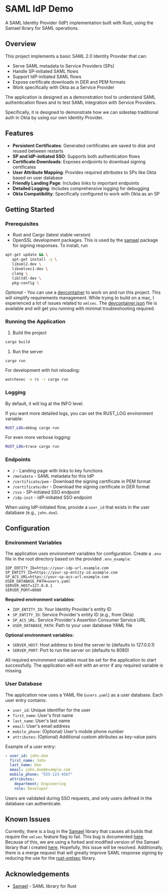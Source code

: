 # SAML IdP Demo

A SAML Identity Provider (IdP) implementation built with Rust, using the Samael
lbrary for SAML operations.

## Overview

This project implements a basic SAML 2.0 Identity Provider that can:

- Serve SAML metadata to Service Providers (SPs)
- Handle SP-initiated SAML flows
- Support IdP-initiated SAML flows
- Expose certificate downloads in DER and PEM formats
- Work specifically with Okta as a Service Provider

The application is designed as a demonstration tool to understand SAML
authentication flows and to test SAML integration with Service Providers.

Specifically, it is designed to demonstrate how we can sidestep traditional auth
in Okta by using our own Identity Provider.

## Features

- **Persistent Certificates**: Generated certificates are saved to disk and
  reused between restarts
- **SP and IdP-initiated SSO**: Supports both authentication flows
- **Certificate Downloads**: Exposes endpoints to download signing certificates
- **User Attribute Mapping**: Provides required attributes to SPs like Okta based on user database
- **Friendly Landing Page**: Includes links to important endpoints
- **Detailed Logging**: Includes comprehensive logging for debugging
- **Okta Compatibility**: Specifically configured to work with Okta as an SP

## Getting Started

### Prerequisites

- Rust and Cargo (latest stable version)
- OpenSSL development packages. This is used by the [samael](https://github.com/njaremko/samael) package for signing responses. To install, run

```bash
apt-get update && \
   apt-get install -y \
   libxml2-dev \
   libxmlsec1-dev \
   clang \
   libltdl-dev \
   pkg-config \
```

_Optional_ - You can use a [devcontainer](https://code.visualstudio.com/docs/devcontainers/containers) to work on and run this project. This will simplify requirements management. While trying to build on a mac, I experienced a lot of issues related to `xmlsec`. The [devcontainer.json](.devcontainer/devcontainer.json) file is available and will get you running with minimal troubleshooting required.

### Running the Application

1. Build the project

```bash
cargo build
```

1. Run the server

```bash
cargo run
```

For development with hot reloading:

```bash
watchexec -e rs -r cargo run
```

### Logging

By default, it will log at the INFO level.

If you want more detailed logs, you can set the RUST_LOG environment variable:

```bash
RUST_LOG=debug cargo run
```

For even more verbose logging:

```bash
RUST_LOG=trace cargo run
```

### Endpoints

- `/` - Landing page with links to key functions
- `/metadata` - SAML metadata for this IdP
- `/certificate/pem` - Download the signing certificate in PEM format
- `/certificate/der` - Download the signing certificate in DER format
- `/sso` - SP-initiated SSO endpoint
- `/idp-init` - IdP-initiated SSO endpoint

When using IdP-initiated flow, provide a `user_id` that exists in the user database (e.g., `john.doe`).

## Configuration

### Environment Variables

The application uses environment variables for configuration. Create a `.env` file in the root directory based on the provided `.env_example`:

```env
IDP_ENTITY_ID=https://your-idp-url.example.com
SP_ENTITY_ID=https://your-sp-entity-id.example.com
SP_ACS_URL=https://your-sp-acs-url.example.com
USER_DATABASE_PATH=users.yaml
SERVER_HOST=127.0.0.1
SERVER_PORT=8080
```

**Required environment variables:**

- `IDP_ENTITY_ID`: Your Identity Provider's entity ID
- `SP_ENTITY_ID`: Service Provider's entity ID (e.g., from Okta)
- `SP_ACS_URL`: Service Provider's Assertion Consumer Service URL
- `USER_DATABASE_PATH`: Path to your user database YAML file

**Optional environment variables:**

- `SERVER_HOST`: Host address to bind the server to (defaults to 127.0.0.1)
- `SERVER_PORT`: Port to run the server on (defaults to 8080)

All required environment variables must be set for the application to start successfully. The application will exit with an error if any required variable is missing.

### User Database

The application now uses a YAML file (`users.yaml`) as a user database. Each user entry contains:

- `user_id`: Unique identifier for the user
- `first_name`: User's first name
- `last_name`: User's last name
- `email`: User's email address
- `mobile_phone`: (Optional) User's mobile phone number
- `attributes`: (Optional) Additional custom attributes as key-value pairs

Example of a user entry:

```yaml
- user_id: john.doe
  first_name: John
  last_name: Doe
  email: john.doe@example.com
  mobile_phone: "555-123-4567"
  attributes:
    department: Engineering
    role: Developer
```

Users are validated during SSO requests, and only users defined in the database can authenticate.

## Known Issues

Currently, there is a bug in the [Samael](https://github.com/caicancai/samael) library that causes all builds that require the `xmlsec` feature flag to fail. This bug is documented [here](https://github.com/njaremko/samael/issues/69). Because of this, we are using a forked and modified version of the Samael library that I created [here](https://github.com/derekjohnsonva/samael). Hopefully, this issue will be resolved. Additionally, there is a merge request that will greatly improve SAML response signing by reducing the use for the [rust-xmlsec](https://github.com/voipir/rust-xmlsec) library.

## Acknowledgements

- [Samael](https://github.com/caicancai/samael) - SAML library for Rust
